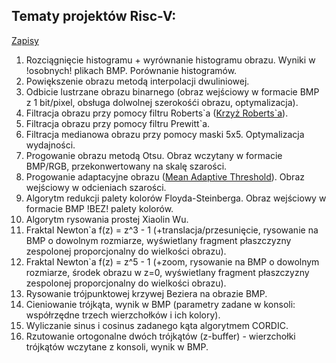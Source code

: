 ## Tematy projektów Risc-V:

[Zapisy](https://wutwaw-my.sharepoint.com/:x:/g/personal/slawomir_niespodziany_pw_edu_pl/EfozflIIWVNJjU0nLy_ljvEBdb5hq9U9lQT2iPgtO6g9SA?e=WnaiLe)

1. Rozciągnięcie histogramu + wyrównanie histogramu obrazu. Wyniki w !osobnych! plikach BMP. Porównanie histogramów.
2. Powiększenie obrazu metodą interpolacji dwuliniowej. 
3. Odbicie lustrzane obrazu binarnego (obraz wejściowy w formacie BMP z 1 bit/pixel, obsługa dolwolnej szerokośći obrazu, optymalizacja).
4. Filtracja obrazu przy pomocy filtru Roberts\`a ([Krzyż Roberts`a](https://pl.wikipedia.org/wiki/Krzy%C5%BC_Robertsa)).
5. Filtracja obrazu przy pomocy filtru Prewitt`a. 
6. Filtracja medianowa obrazu przy pomocy maski 5x5. Optymalizacja wydajności.
7. Progowanie obrazu metodą Otsu. Obraz wczytany w formacie BMP/RGB, przekonwertowany na skalę szarości.
8. Progowanie adaptacyjne obrazu ([Mean Adaptive Threshold](https://homepages.inf.ed.ac.uk/rbf/HIPR2/adpthrsh.htm)). Obraz wejściowy w odcieniach szarości.
9. Algorytm redukcji palety kolorów Floyda-Steinberga. Obraz wejściowy w formacie BMP !BEZ! palety kolorów.
10. Algorytm rysowania prostej Xiaolin Wu.
11. Fraktal Newton`a f(z) = z^3 - 1 (+translacja/przesunięcie, rysowanie na BMP o dowolnym rozmiarze, wyświetlany fragment płaszczyzny zespolonej proporcjonalny do wielkości obrazu).
12. Fraktal Newton`a f(z) = z^5 - 1 (+zoom, rysowanie na BMP o dowolnym rozmiarze, środek obrazu w z=0, wyświetlany fragment płaszczyzny zespolonej proporcjonalny do wielkości obrazu).
13. Rysowanie trójpunktowej krzywej Beziera na obrazie BMP.
14. Cieniowanie trójkąta, wynik w BMP (parametry zadane w konsoli: współrzędne trzech wierzchołków i ich kolory). 
15. Wyliczanie sinus i cosinus zadanego kąta algorytmem CORDIC. 
16. Rzutowanie ortogonalne dwóch trójkątów (z-buffer) - wierzchołki trójkątów wczytane z konsoli, wynik w BMP. 
